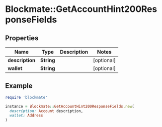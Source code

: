 # Blockmate::GetAccountHint200ResponseFields

## Properties

| Name | Type | Description | Notes |
| ---- | ---- | ----------- | ----- |
| **description** | **String** |  | [optional] |
| **wallet** | **String** |  | [optional] |

## Example

```ruby
require 'blockmate'

instance = Blockmate::GetAccountHint200ResponseFields.new(
  description: Account description,
  wallet: Address
)
```

